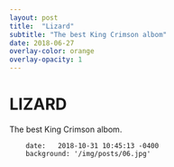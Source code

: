```yaml
---
layout: post
title:  "Lizard"
subtitle: "The best King Crimson albom"
date: 2018-06-27
overlay-color: orange
overlay-opacity: 1
---
```


# LIZARD

The best King Crimson albom.

        date:   2018-10-31 10:45:13 -0400
        background: '/img/posts/06.jpg'
